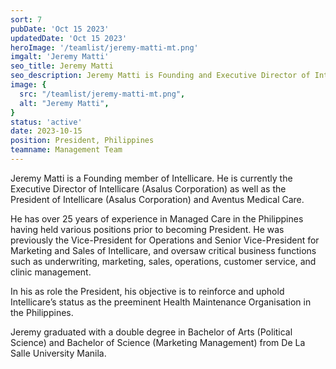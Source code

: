 ```yaml
---
sort: 7
pubDate: 'Oct 15 2023'
updatedDate: 'Oct 15 2023'
heroImage: '/teamlist/jeremy-matti-mt.png'
imgalt: 'Jeremy Matti'
seo_title: Jeremy Matti
seo_description: Jeremy Matti is Founding and Executive Director of Intellicare Group and President of Intellicare. He has twenty five years of solid experience in managed care in the Philippines.
image: {
  src: "/teamlist/jeremy-matti-mt.png",
  alt: "Jeremy Matti",
}
status: 'active'
date: 2023-10-15
position: President, Philippines
teamname: Management Team
---
```


Jeremy Matti is a Founding member of Intellicare. He is currently the Executive Director of Intellicare (Asalus Corporation) as well as the President of Intellicare (Asalus Corporation) and Aventus Medical Care.

He has over 25 years of experience in Managed Care in the Philippines having held various positions prior to becoming President. He was previously the Vice-President for Operations and Senior Vice-President for Marketing and Sales of Intellicare, and oversaw critical business functions such as underwriting, marketing, sales, operations, customer service, and clinic management.

In his as role the President, his objective is to reinforce and uphold Intellicare’s status as the preeminent Health Maintenance Organisation in the Philippines.

Jeremy graduated with a double degree in Bachelor of Arts (Political Science) and Bachelor of Science (Marketing Management) from De La Salle University Manila.
